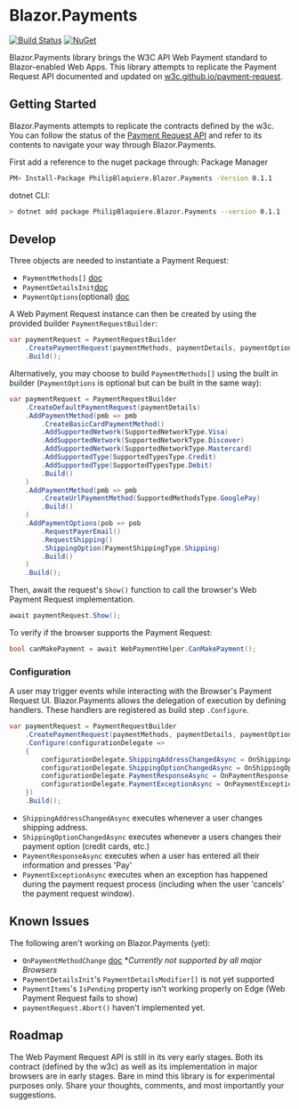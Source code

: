 ﻿# Blazor.Payments

[![Build Status](https://travis-ci.org/philipblaquiere/Blazor.Payments.svg?branch=master)](https://travis-ci.org/philipblaquiere/Blazor.Payments) [![NuGet](https://img.shields.io/nuget/v/PhilipBlaquiere.Blazor.Payments.svg)](https://www.nuget.org/packages/PhilipBlaquiere.Blazor.Payments/0.1.1)

Blazor.Payments library brings the W3C API Web Payment standard to Blazor-enabled Web Apps. This library attempts to replicate the Payment Request API documented and updated on [w3c.github.io/payment-request](https://w3c.github.io/payment-request/.).

## Getting Started

Blazor.Payments attempts to replicate the contracts defined by the w3c. You can follow the status of the [Payment Request API](https://w3c.github.io/payment-request/.) and refer to its contents to navigate your way through Blazor.Payments.

First add a reference to the nuget package through:
Package Manager

```sh
PM> Install-Package PhilipBlaquiere.Blazor.Payments -Version 0.1.1
```

dotnet CLI:

```sh
> dotnet add package PhilipBlaquiere.Blazor.Payments --version 0.1.1
```

## Develop

Three objects are needed to instantiate a Payment Request:

- `PaymentMethods[]` [doc](https://w3c.github.io/payment-request/#the-methoddata-argument)
- `PaymentDetailsInit`[doc](https://w3c.github.io/payment-request/#the-details-argument)
- `PaymentOptions`(optional) [doc](https://w3c.github.io/payment-request/#paymentoptions-dictionary)

A Web Payment Request instance can then be created by using the provided builder `PaymentRequestBuilder`:

```csharp
var paymentRequest = PaymentRequestBuilder
    .CreatePaymentRequest(paymentMethods, paymentDetails, paymentOptions)
    .Build();
```

Alternatively, you may choose to build `PaymentMethods[]` using the built in builder (`PaymentOptions` is optional but can be built in the same way):

```csharp
var paymentRequest = PaymentRequestBuilder
    .CreateDefaultPaymentRequest(paymentDetails)
    .AddPaymentMethod(pmb => pmb
        .CreateBasicCardPaymentMethod()
        .AddSupportedNetwork(SupportedNetworkType.Visa)
        .AddSupportedNetwork(SupportedNetworkType.Discover)
        .AddSupportedNetwork(SupportedNetworkType.Mastercard)
        .AddSupportedType(SupportedTypesType.Credit)
        .AddSupportedType(SupportedTypesType.Debit)
        .Build()
    )
    .AddPaymentMethod(pmb => pmb
        .CreateUrlPaymentMethod(SupportedMethodsType.GooglePay)
        .Build()
    )
    .AddPaymentOptions(pob => pob
        .RequestPayerEmail()
        .RequestShipping()
        .ShippingOption(PaymentShippingType.Shipping)
        .Build()
    )
    .Build();
```

Then, await the request's `Show()` function to call the browser's Web Payment Request implementation.

```csharp
await paymentRequest.Show();
```

To verify if the browser supports the Payment Request:

```csharp
bool canMakePayment = await WebPaymentHelper.CanMakePayment();
```

### Configuration

A user may trigger events while interacting with the Browser's Payment Request UI. Blazor.Payments allows the delegation of execution by defining handlers. These handlers are registered as build step `.Configure`.

```csharp
var paymentRequest = PaymentRequestBuilder
    .CreatePaymentRequest(paymentMethods, paymentDetails, paymentOptions)
    .Configure(configurationDelegate =>
    {
        configurationDelegate.ShippingAddressChangedAsync = OnShippingAddressChanged;
        configurationDelegate.ShippingOptionChangedAsync = OnShippingOptionChanged;
        configurationDelegate.PaymentResponseAsync = OnPaymentResponse;
        configurationDelegate.PaymentExceptionAsync = OnPaymentException;
    })
    .Build();
```

- `ShippingAddressChangedAsync` executes whenever a user changes shipping address.
- `ShippingOptionChangedAsync` executes whenever a users changes their payment option (credit cards, etc.)
- `PaymentResponseAsync` executes when a user has entered all their information and presses 'Pay'
- `PaymentExceptionAsync` executes when an exception has happened during the payment request process (including when the user 'cancels' the payment request window).

## Known Issues

The following aren't working on Blazor.Payments (yet):

- `OnPaymentMethodChange` [doc](https://w3c.github.io/payment-request/#onpaymentmethodchange-attribute) \*_Currently not supported by all major Browsers_
- `PaymentDetailsInit`'s `PaymentDetailsModifier[]` is not yet supported
- `PaymentItems`'s `IsPending` property isn't working properly on Edge (Web Payment Request fails to show)
- `paymentRequest.Abort()` haven't implemented yet.

## Roadmap

The Web Payment Request API is still in its very early stages. Both its contract (defined by the w3c) as well as its implementation in major browsers are in early stages. Bare in mind this library is for experimental purposes only. Share your thoughts, comments, and most importantly your suggestions.
